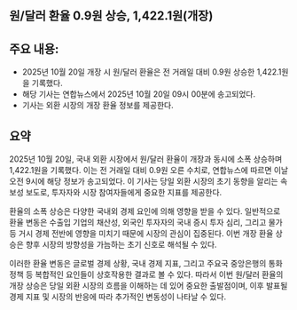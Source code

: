 ## 원/달러 환율 0.9원 상승, 1,422.1원(개장)

## 주요 내용:
*   2025년 10월 20일 개장 시 원/달러 환율은 전 거래일 대비 0.9원 상승한 1,422.1원을 기록했다.
*   해당 기사는 연합뉴스에서 2025년 10월 20일 09시 00분에 송고되었다.
*   기사는 외환 시장의 개장 환율 정보를 제공한다.

## 요약

2025년 10월 20일, 국내 외환 시장에서 원/달러 환율이 개장과 동시에 소폭 상승하며 1,422.1원을 기록했다. 이는 전 거래일 대비 0.9원 오른 수치로, 연합뉴스에 따르면 이날 오전 9시에 해당 정보가 송고되었다. 이 기사는 당일 외환 시장의 초기 동향을 알리는 속보성 보도로, 투자자와 시장 참여자들에게 중요한 지표를 제공한다.

환율의 소폭 상승은 다양한 국내외 경제 요인에 의해 영향을 받을 수 있다. 일반적으로 환율 변동은 수출입 기업의 채산성, 외국인 투자자의 국내 증시 투자 심리, 그리고 물가 등 거시 경제 전반에 영향을 미치기 때문에 시장의 관심이 집중된다. 이번 개장 환율 상승은 향후 시장의 방향성을 가늠하는 초기 신호로 해석될 수 있다.

이러한 환율 변동은 글로벌 경제 상황, 국내 경제 지표, 그리고 주요국 중앙은행의 통화 정책 등 복합적인 요인들이 상호작용한 결과로 볼 수 있다. 따라서 이번 원/달러 환율의 개장 상승은 당일 외환 시장의 흐름을 이해하는 데 있어 중요한 출발점이며, 이후 발표될 경제 지표 및 시장의 반응에 따라 추가적인 변동성이 나타날 수 있다.